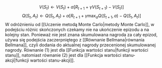 $$
V(S_t) \leftarrow V(S_t) + \alpha[R_{t+1}+\gamma V(S_{t+1})-V(S_t)] \tag{1}
$$
$$
Q(S_t, A_t)\leftarrow Q(S_t, A_t)+\alpha [R_{t+1}+\gamma \max_a Q(S_{t+1}, a)-Q(S_t, A_t)] \tag{2}
$$
W odróżnieniu od [[Uczenie metodą Monte Carlo|metody Monte Carlo]], w podejściu różnic skończonych czekamy nie na ukończenie epizodu a na kolejny stan. Ponieważ nie jest znana skumulowana nagroda za cały epizod, używa się podejścia zaczerpniętego z [[Równanie Bellmana|równania Bellmana]], czyli dodania do aktualnej nagrody przecenionej skumulowanej nagrody. Równanie $(1)$ jest dla [[Funkcja wartości stanu|funkcji wartości stanu]], natomiast równanie $(2)$ jest dla [[Funkcja wartości stanu-akcji|funkcji wartości stanu-akcji]].